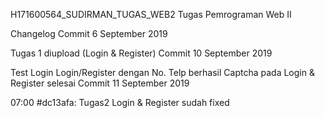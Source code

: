 H171600564_SUDIRMAN_TUGAS_WEB2
Tugas Pemrograman Web II

Changelog
Commit 6 September 2019

Tugas 1 diupload (Login & Register)
Commit 10 September 2019

Test Login
Login/Register dengan No. Telp berhasil
Captcha pada Login & Register selesai
Commit 11 September 2019

07:00 #dc13afa: Tugas2 Login & Register sudah fixed

